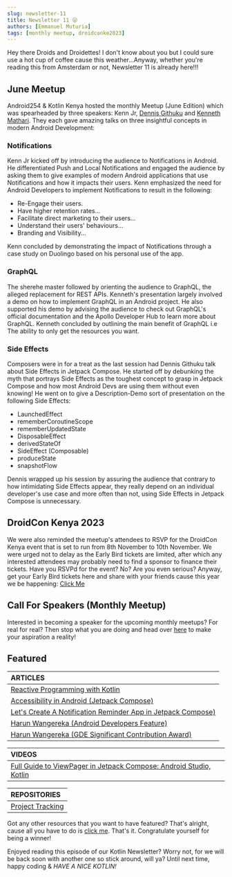 ```yaml
---
slug: newsletter-11
title: Newsletter 11 😜
authors: [Emmanuel Muturia]
tags: [monthly meetup, droidconke2023]
---
```


Hey there Droids and Droidettes! I don't know about you but I could sure use a hot cup of coffee cause this weather...Anyway, whether you're reading this from Amsterdam or not, Newsletter 11 is already here!!!

## June Meetup
Android254 & Kotlin Kenya hosted the monthly Meetup (June Edition) which was spearheaded by three speakers: Kenn Jr, [Dennis Githuku](https://twitter.com/dennis_githuku) and [Kenneth Mathari](https://twitter.com/KennethMathari). They each gave amazing talks on three insightful concepts in modern Android Development:

### Notifications
Kenn Jr kicked off by introducing the audience to Notifications in Android. He differentiated Push and Local Notifications and engaged the audience by asking them to give examples of modern Android applications that use Notifications and how it impacts their users. Kenn emphasized the need for Android Developers to implement Notifications to result in the following:

- Re-Engage their users.
- Have higher retention rates...
- Facilitate direct marketing to their users...
- Understand their users' behaviours...
- Branding and Visibility...

Kenn concluded by demonstrating the impact of Notifications through a case study on Duolingo based on his personal use of the app.

### GraphQL
The sherehe master followed by orienting the audience to GraphQL, the alleged replacement for REST APIs. Kenneth's presentation largely involved a demo on how to implement GraphQL in an Android project. He also supported his demo by advising the audience to check out GraphQL's official documentation and the Apollo Developer Hub to learn more about GraphQL. Kenneth concluded by outlining the main benefit of GraphQL i.e The ability to only get the resources you want.

### Side Effects
Composers were in for a treat as the last session had Dennis Githuku talk about Side Effects in Jetpack Compose. He started off by debunking the myth that portrays Side Effects as the toughest concept to grasp in Jetpack Compose and how most Android Devs are using them without even knowing! He went on to give a Description-Demo sort of presentation on the following Side Effects:

- LaunchedEffect
- rememberCoroutineScope
- rememberUpdatedState
- DisposableEffect
- derivedStateOf
- SideEffect (Composable)
- produceState
- snapshotFlow

Dennis wrapped up his session by assuring the audience that contrary to how intimidating Side Effects appear, they really depend on an individual developer's use case and more often than not, using Side Effects in Jetpack Compose is unnecessary.

## DroidCon Kenya 2023
We were also reminded the meetup's attendees to RSVP for the DroidCon Kenya event that is set to run from 8th November to 10th November. We were urged not to delay as the Early Bird tickets are limited, after which any interested attendees may probably need to find a sponsor to finance their tickets. Have you RSVPd for the event? No? Are you even serious? Anyway, get your Early Bird tickets here and share with your friends cause this year we be happening: [Click Me](https://t.co/P50pBnrI92)

## Call For Speakers (Monthly Meetup)
Interested in becoming a speaker for the upcoming monthly meetups? For real for real? Then stop what you are doing and head over [here](https://forms.gle/nM7PoQE2FHbXTzsx9) to make your aspiration a reality!

## Featured 

|ARTICLES|
|:-------|
|[Reactive Programming with Kotlin](https://otsembo.hashnode.dev/reactive-programming-with-kotlin)|
|[Accessibility in Android (Jetpack Compose)](https://dev.to/rocqjones/accessibility-in-android-jetpack-compose-1m6)|
|[Let's Create A Notification Reminder App in Jetpack Compose)](https://dev.to/rocqjones/lets-create-notification-reminder-app-in-jetpack-compose-2iae)|
|[Harun Wangereka (Android Developers Feature)](https://twitter.com/AndroidDev/status/1673728717061865484?s=20)|
|[Harun Wangereka (GDE Significant Contribution Award)](https://twitter.com/GDG_Nairobi/status/1671658888154820608?s=20)|

|VIDEOS|
|:-------|
|[Full Guide to ViewPager in Jetpack Compose: Android Studio, Kotlin](https://www.youtube.com/watch?v=lMIYbPUoadM)|

|REPOSITORIES|
|:------|
|[Project Tracking](https://github.com/janewaitara/ProjectTracking/tree/master/app)|

Got any other resources that you want to have featured? That's alright, cause all you have to do is [click me](https://forms.gle/nM7PoQE2FHbXTzsx9). That's it. Congratulate yourself for being a winner!

Enjoyed reading this episode of our Kotlin Newsletter? Worry not, for we will be back soon with another one so stick around, will ya? Until next time, happy coding & *HAVE A NICE KOTLIN!*